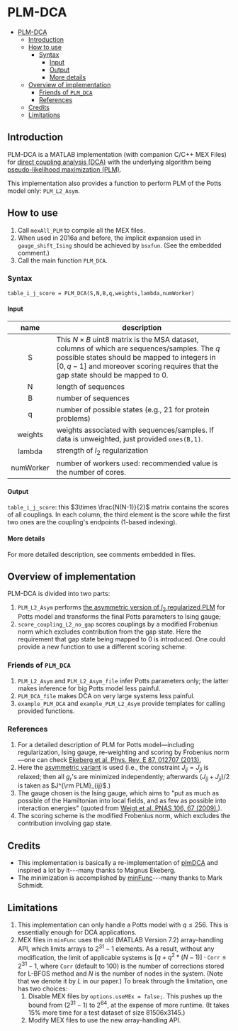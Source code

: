 # PLM-DCA

- [PLM-DCA](#plm-dca)
  - [Introduction](#introduction)
  - [How to use](#how-to-use)
    - [Syntax](#syntax)
      - [Input](#input)
      - [Output](#output)
      - [More details](#more-details)
  - [Overview of implementation](#overview-of-implementation)
    - [Friends of `PLM_DCA`](#friends-of-plm_dca)
    - [References](#references)
  - [Credits](#credits)
  - [Limitations](#limitations)

## Introduction

PLM-DCA is a MATLAB implementation (with companion C/C++ MEX Files) for [direct coupling analysis (DCA)][DCA] with the underlying algorithm being [pseudo-likelihood maximization (PLM)][PLM Potts].

This implementation also provides a function to perform PLM of the Potts model only: `PLM_L2_Asym`.

## How to use

  1. Call `mexAll_PLM` to compile all the MEX files.
  2. When used in 2016a and before, the implicit expansion used in `gauge_shift_Ising` should be achieved by `bsxfun`. (See the embedded comment.)
  3. Call the main function `PLM_DCA`.

### Syntax

    table_i_j_score = PLM_DCA(S,N,B,q,weights,lambda,numWorker)

#### Input

  |   name    | description                              |
  | :-------: | ---------------------------------------- |
  |     S     | This $N\times B$ uint8 matrix is the MSA dataset, columns of which are sequences/samples. The $q$ possible states should be mapped to integers in $[0,q-1]$ and moreover scoring requires that the gap state should be mapped to $0$. |
  |     N     | length of sequences                      |
  |     B     | number of sequences                      |
  |     q     | number of possible states (e.g., 21 for protein problems) |
  |  weights  | weights associated with sequences/samples. If data is unweighted, just provided `ones(B,1)`. |
  |  lambda   | strength of $l_2$ regularization         |
  | numWorker | number of workers used: recommended value is the number of cores. |

#### Output

`table_i_j_score`: this $3\times \frac{N(N-1)}{2}$ matrix contains the scores of all couplings. In each column, the third element is the score while the first two ones are the coupling's endpoints (1-based indexing).

#### More details

For more detailed description, see comments embedded in files.

## Overview of implementation

PLM-DCA is divided into two parts:

  1. `PLM_L2_Asym` performs [the asymmetric version of $l_2$ regularized PLM][PLM asym] for Potts model and transforms the final Potts parameters to Ising gauge;
  2. `score_coupling_L2_no_gap` scores couplings by a modified Frobenius norm which excludes contribution from the gap state. Here the requirement that gap state being mapped to $0$ is introduced. One could provide a new function to use a different scoring scheme.

### Friends of `PLM_DCA`

  1. `PLM_L2_Asym` and `PLM_L2_Asym_file` infer Potts parameters only; the latter makes inference for big Potts model less painful.
  2. `PLM_DCA_file` makes DCA on very large systems less painful.
  3. `example_PLM_DCA` and `example_PLM_L2_Asym` provide templates for calling provided functions.

### References

  1. For a detailed description of PLM for Potts model—including regularization, Ising gauge, re-weighting and scoring by Frobenius norm—one can check [Ekeberg et al. Phys. Rev. E 87, 012707 (2013).][PLM Potts]
  2. Here the [asymmetric variant][PLM asym] is used (i.e., the constraint $J_{ij} = J_{ji}$ is relaxed; then all $g_r$'s are minimized independently; afterwards ${\left( J_{ij} + J_{ji} \right)} / {2}$ is taken as $J^{\rm PLM}_{ij}$.)
  3. The gauge chosen is the Ising gauge, which aims to "put as much as possible of the Hamiltonian into local fields, and as few as possible into interaction energies" (quoted from [Weigt et al. PNAS 106, 67 (2009).][Weigt-2009]).
  4. The scoring scheme is the modified Frobenius norm, which excludes the contribution involving gap state.

[DCA]: https://en.wikipedia.org/wiki/Direct_coupling_analysis
[PLM Potts]: http://dx.doi.org/10.1103/PhysRevE.87.012707
[PLM asym]: https://doi.org/10.1016/j.jcp.2014.07.024
[Weigt-2009]: https://doi.org/10.1073/pnas.0805923106

## Credits

- This implementation is basically a re-implementation of [plmDCA][] and inspired a lot by it---many thanks to Magnus Ekeberg.
- The minimization is accomplished by [minFunc][]---many thanks to Mark Schmidt.

[plmDCA]: https://github.com/magnusekeberg/plmDCA
[minFunc]: https://www.cs.ubc.ca/~schmidtm/Software/minFunc.html

## Limitations

  1. This implementation can only handle a Potts model with $q \le 256$. This is essentially enough for DCA applications.
  2. MEX files in `minFunc` uses the old (MATLAB Version 7.2) array-handling API, which limits arrays to $2^{31}-1$ elements. As a result, without any modification, the limit of applicable systems is $\left[ q + q^2*(N-1) \right] \cdot \mathtt{Corr} \le 2^{31}-1$, where $\mathtt{Corr}$ (default to 100) is the number of corrections stored for L-BFGS method and $N$ is the number of nodes in the system. (Note that we denote it by $L$ in our paper.) To break through the limitation, one has two choices:
     1. Disable MEX files by `options.useMEx = false;`. This pushes up the bound from $(2^{31}-1)$ to $2^{64}$, at the expense of more runtime. (It takes 15%  more time for a test dataset of size 81506x3145.)
     2. Modify MEX files to use the new array-handling API.
